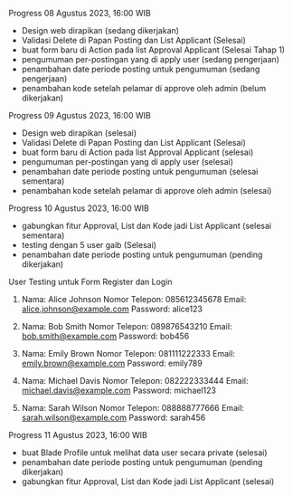 Progress 08 Agustus 2023, 16:00 WIB
- Design web dirapikan (sedang dikerjakan)
- Validasi Delete di Papan Posting dan List Applicant (Selesai)
- buat form baru di Action pada list Approval Applicant (Selesai Tahap 1)
- pengumuman per-postingan yang di apply user (sedang pengerjaan)
- penambahan date periode posting untuk pengumuman (sedang pengerjaan)
- penambahan kode setelah pelamar di approve oleh admin (belum dikerjakan)

Progress 09 Agustus 2023, 16:00 WIB
- Design web dirapikan (selesai)
- Validasi Delete di Papan Posting dan List Applicant (Selesai)
- buat form baru di Action pada list Approval Applicant (selesai)
- pengumuman per-postingan yang di apply user (selesai)
- penambahan date periode posting untuk pengumuman (selesai sementara)
- penambahan kode setelah pelamar di approve oleh admin (selesai)

Progress 10 Agustus 2023, 16:00 WIB
- gabungkan fitur Approval, List dan Kode jadi List Applicant (selesai sementara)
- testing dengan 5 user gaib (Selesai)
- penambahan date periode posting untuk pengumuman (pending dikerjakan)

User Testing untuk Form Register dan Login
1.  Nama: Alice Johnson
    Nomor Telepon: 085612345678
    Email: alice.johnson@example.com
    Password: alice123

2.  Nama: Bob Smith
    Nomor Telepon: 089876543210
    Email: bob.smith@example.com
    Password: bob456

3.  Nama: Emily Brown
    Nomor Telepon: 081111222333
    Email: emily.brown@example.com
    Password: emily789

4.  Nama: Michael Davis
    Nomor Telepon: 082222333444
    Email: michael.davis@example.com
    Password: michael123

5.  Nama: Sarah Wilson
    Nomor Telepon: 088888777666
    Email: sarah.wilson@example.com
    Password: sarah456

Progress 11 Agustus 2023, 16:00 WIB
- buat Blade Profile untuk melihat data user secara private (selesai)
- penambahan date periode posting untuk pengumuman (pending dikerjakan)
- gabungkan fitur Approval, List dan Kode jadi List Applicant (selesai)